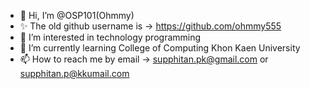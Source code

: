 - 👋 Hi, I’m @OSP101(Ohmmy) 
- ✨ The old github username is -> https://github.com/ohmmy555
- 👀 I’m interested in technology programming
- 🌱 I’m currently learning College of Computing Khon Kaen University
- 📫 How to reach me by email -> supphitan.pk@gmail.com or supphitan.p@kkumail.com

<!---
OSP101/OSP101 is a ✨ special ✨ repository because its `README.md` (this file) appears on your GitHub profile.
You can click the Preview link to take a look at your changes.
--->
